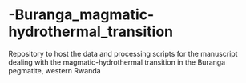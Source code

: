 # -Buranga_magmatic-hydrothermal_transition
Repository to host the data and processing scripts for the manuscript dealing with the magmatic-hydrothermal transition in the Buranga pegmatite, western Rwanda
